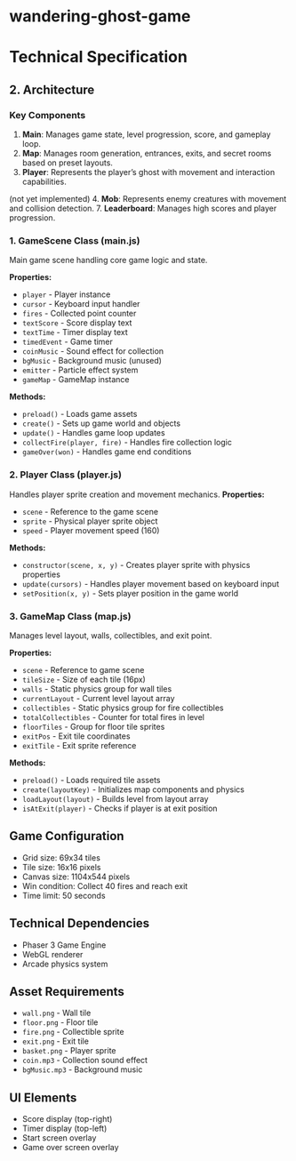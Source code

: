 # wandering-ghost-game
# Technical Specification
## 2. Architecture
### Key Components
1. **Main**: Manages game state, level progression, score, and gameplay loop.
2. **Map**: Manages room generation, entrances, exits, and secret rooms based on preset layouts.
3. **Player**: Represents the player’s ghost with movement and interaction capabilities.

(not yet implemented)
4. **Mob**: Represents enemy creatures with movement and collision detection.
7. **Leaderboard**: Manages high scores and player progression.

### 1. GameScene Class (main.js)
Main game scene handling core game logic and state.

**Properties:**
- `player` - Player instance
- `cursor` - Keyboard input handler
- `fires` - Collected point counter
- `textScore` - Score display text
- `textTime` - Timer display text
- `timedEvent` - Game timer
- `coinMusic` - Sound effect for collection
- `bgMusic` - Background music (unused)
- `emitter` - Particle effect system
- `gameMap` - GameMap instance

**Methods:**
- `preload()` - Loads game assets
- `create()` - Sets up game world and objects
- `update()` - Handles game loop updates
- `collectFire(player, fire)` - Handles fire collection logic
- `gameOver(won)` - Handles game end conditions


### 2. Player Class (player.js)
Handles player sprite creation and movement mechanics.
**Properties:**
- `scene` - Reference to the game scene
- `sprite` - Physical player sprite object
- `speed` - Player movement speed (160)

**Methods:**
- `constructor(scene, x, y)` - Creates player sprite with physics properties
- `update(cursors)` - Handles player movement based on keyboard input
- `setPosition(x, y)` - Sets player position in the game world

### 3. GameMap Class (map.js)
Manages level layout, walls, collectibles, and exit point.

**Properties:**
- `scene` - Reference to game scene
- `tileSize` - Size of each tile (16px)
- `walls` - Static physics group for wall tiles
- `currentLayout` - Current level layout array
- `collectibles` - Static physics group for fire collectibles
- `totalCollectibles` - Counter for total fires in level
- `floorTiles` - Group for floor tile sprites
- `exitPos` - Exit tile coordinates
- `exitTile` - Exit sprite reference

**Methods:**
- `preload()` - Loads required tile assets
- `create(layoutKey)` - Initializes map components and physics
- `loadLayout(layout)` - Builds level from layout array
- `isAtExit(player)` - Checks if player is at exit position


## Game Configuration
- Grid size: 69x34 tiles
- Tile size: 16x16 pixels
- Canvas size: 1104x544 pixels
- Win condition: Collect 40 fires and reach exit
- Time limit: 50 seconds

## Technical Dependencies
- Phaser 3 Game Engine
- WebGL renderer
- Arcade physics system

## Asset Requirements
- `wall.png` - Wall tile
- `floor.png` - Floor tile
- `fire.png` - Collectible sprite
- `exit.png` - Exit tile
- `basket.png` - Player sprite
- `coin.mp3` - Collection sound effect
- `bgMusic.mp3` - Background music

## UI Elements
- Score display (top-right)
- Timer display (top-left)
- Start screen overlay
- Game over screen overlay